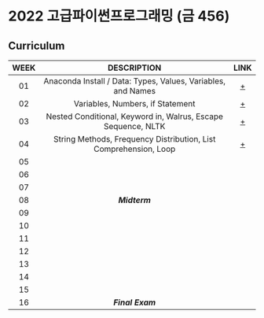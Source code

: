 # 2022 고급파이썬프로그래밍 (금 456)

## Curriculum
| WEEK | DESCRIPTION | LINK |
|:----:|:-----------:|:----:|
| 01 | Anaconda Install / Data: Types, Values, Variables, and Names     | [+](https://github.com/HUFS-Programming-2022/Joowoan_201803939/blob/main/week_01.ipynb)|
| 02 |           Variables, Numbers, if Statement                       | [+](https://github.com/HUFS-Programming-2022/Joowoan_201803939/blob/main/week_02.ipynb)|
| 03 | Nested Conditional, Keyword in, Walrus, Escape Sequence, NLTK    | [+](https://github.com/HUFS-Programming-2022/Joowoan_201803939/blob/main/week_03.ipynb)|
| 04 | String Methods, Frequency Distribution, List Comprehension, Loop | [+](https://github.com/HUFS-Programming-2022/Joowoan_201803939/blob/main/week_04.ipynb)|
| 05 |                    |      |
| 06 |                    |      |
| 07 |                    |      |
| 08 |   ***Midterm***    |      |
| 09 |                    |      |
| 10 |                    |      |
| 11 |                    |      |
| 12 |                    |      |
| 13 |                    |      |
| 14 |                    |      |
| 15 |                    |      |
| 16 |  ***Final Exam***  |      |
